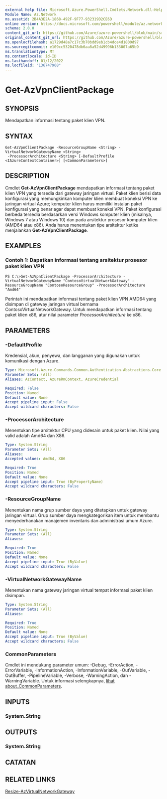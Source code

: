 ```yaml
---
external help file: Microsoft.Azure.PowerShell.Cmdlets.Network.dll-Help.xml
Module Name: Az.Network
ms.assetid: 2B4A3E2A-1868-492F-9F77-932319D2CE6D
online version: https://docs.microsoft.com/powershell/module/az.network/get-azvpnclientpackage
schema: 2.0.0
content_git_url: https://github.com/Azure/azure-powershell/blob/main/src/Network/Network/help/Get-AzVpnClientPackage.md
original_content_git_url: https://github.com/Azure/azure-powershell/blob/main/src/Network/Network/help/Get-AzVpnClientPackage.md
ms.openlocfilehash: a1729d48a7c17c3b70bdd9eb1cb4dce4d1809d97
ms.sourcegitcommit: e109cc5320478db6aa8a52d49996b133007a65b9
ms.translationtype: MT
ms.contentlocale: id-ID
ms.lasthandoff: 01/12/2022
ms.locfileid: "136747968"
---
```

# Get-AzVpnClientPackage

## SYNOPSIS
Mendapatkan informasi tentang paket klien VPN.

## SYNTAX

```
Get-AzVpnClientPackage -ResourceGroupName <String> -VirtualNetworkGatewayName <String>
 -ProcessorArchitecture <String> [-DefaultProfile <IAzureContextContainer>] [<CommonParameters>]
```

## DESCRIPTION
Cmdlet **Get-AzVpnClientPackage** mendapatkan informasi tentang paket klien VPN yang tersedia dari gateway jaringan virtual.
Paket klien berisi data konfigurasi yang memungkinkan komputer klien membuat koneksi VPN ke jaringan virtual Azure; komputer klien harus memiliki instalan paket konfigurasi yang benar agar dapat membuat koneksi VPN.
Paket konfigurasi berbeda tersedia berdasarkan versi Windows komputer klien (misalnya, Windows 7 atau Windows 10) dan pada arsitektur prosesor komputer klien (AMD64 atau x86).
Anda harus menentukan tipe arsitektur ketika menjalankan **Get-AzVpnClientPackage**.

## EXAMPLES

### Contoh 1: Dapatkan informasi tentang arsitektur prosesor paket klien VPN
```
PS C:\>Get-AzVpnClientPackage -ProcessorArchitecture -VirtualNetworkGatewayName "ContosoVirtualNetworkGateway" -ResourceGroupName "ContosoResourceGroup" -ProcessorArchitecture "Amd64"
```

Perintah ini mendapatkan informasi tentang paket klien VPN AMD64 yang disimpan di gateway jaringan virtual bernama ContosoVirtualNetworkGateway.
Untuk mendapatkan informasi tentang paket klien x86, atur nilai parameter *ProcessorArchitecture* ke x86.

## PARAMETERS

### -DefaultProfile
Kredensial, akun, penyewa, dan langganan yang digunakan untuk komunikasi dengan Azure.

```yaml
Type: Microsoft.Azure.Commands.Common.Authentication.Abstractions.Core.IAzureContextContainer
Parameter Sets: (All)
Aliases: AzContext, AzureRmContext, AzureCredential

Required: False
Position: Named
Default value: None
Accept pipeline input: False
Accept wildcard characters: False
```

### -ProcessorArchitecture
Menentukan tipe arsitektur CPU yang didesain untuk paket klien.
Nilai yang valid adalah Amd64 dan X86.

```yaml
Type: System.String
Parameter Sets: (All)
Aliases:
Accepted values: Amd64, X86

Required: True
Position: Named
Default value: None
Accept pipeline input: True (ByPropertyName)
Accept wildcard characters: False
```

### -ResourceGroupName
Menentukan nama grup sumber daya yang ditetapkan untuk gateway jaringan virtual.
Grup sumber daya mengkategorikan item untuk membantu menyederhanakan manajemen inventaris dan administrasi umum Azure.

```yaml
Type: System.String
Parameter Sets: (All)
Aliases:

Required: True
Position: Named
Default value: None
Accept pipeline input: True (ByValue)
Accept wildcard characters: False
```

### -VirtualNetworkGatewayName
Menentukan nama gateway jaringan virtual tempat informasi paket klien disimpan.

```yaml
Type: System.String
Parameter Sets: (All)
Aliases:

Required: True
Position: Named
Default value: None
Accept pipeline input: True (ByValue)
Accept wildcard characters: False
```

### CommonParameters
Cmdlet ini mendukung parameter umum: -Debug, -ErrorAction, -ErrorVariable, -InformationAction, -InformationVariable, -OutVariable, -OutBuffer, -PipelineVariable, -Verbose, -WarningAction, dan -WarningVariable. Untuk informasi selengkapnya, [lihat about_CommonParameters](http://go.microsoft.com/fwlink/?LinkID=113216).

## INPUTS

### System.String

## OUTPUTS

### System.String

## CATATAN

## RELATED LINKS

[Resize-AzVirtualNetworkGateway](./Resize-AzVirtualNetworkGateway.md)
